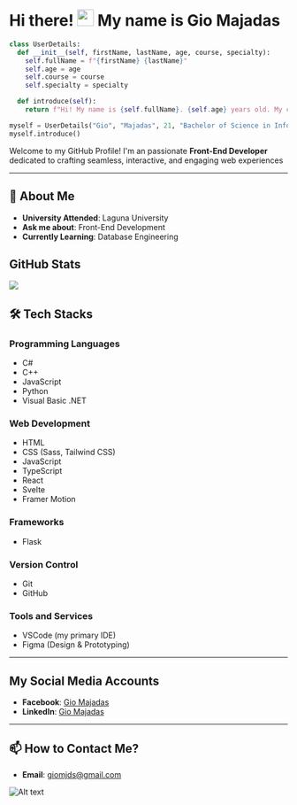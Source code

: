 # Hi there! <img src="https://media.giphy.com/media/hvRJCLFzcasrR4ia7z/giphy.gif" width="30px"/> My name is Gio Majadas

```python
class UserDetails:
  def __init__(self, firstName, lastName, age, course, specialty):
    self.fullName = f"{firstName} {lastName}"
    self.age = age
    self.course = course
    self.specialty = specialty

  def introduce(self):
    return f"Hi! My name is {self.fullName}. {self.age} years old. My course is {self.course} and I am a {self.specialty}"

myself = UserDetails("Gio", "Majadas", 21, "Bachelor of Science in Information Technology", "Front-End Developer")
myself.introduce()
```

Welcome to my GitHub Profile! I'm an passionate **Front-End Developer** dedicated to crafting seamless, interactive, and engaging web experiences

---

## 🚀 About Me
- **University Attended**: Laguna University
- **Ask me about**: Front-End Development
- **Currently Learning**: Database Engineering

## GitHub Stats
<img align="center" src="https://github-readme-stats.vercel.app/api?username=GioMjds&theme=dark&show_icons=true&count_private=true" />

## 🛠️ Tech Stacks

### Programming Languages
- C# 
- C++
- JavaScript
- Python
- Visual Basic .NET

### Web Development
- HTML
- CSS (Sass, Tailwind CSS)
- JavaScript
- TypeScript
- React
- Svelte
- Framer Motion

### Frameworks
- Flask

### Version Control
- Git
- GitHub

### Tools and Services
- VSCode (my primary IDE)
- Figma (Design & Prototyping)

---

## My Social Media Accounts
- **Facebook**: [Gio Majadas](https://www.facebook.com/Mimic.IGN)
- **LinkedIn**: [Gio Majadas](https://www.linkedin.com/in/giomjds/)

---

## 📫 How to Contact Me?
- **Email**: giomjds@gmail.com

![Alt text](https://spotify-recently-played-readme.vercel.app/api?user=31c2os4dj4fyobfsdhzmntuxyrd4)
